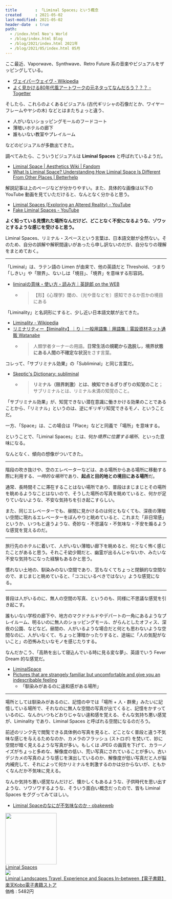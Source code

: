 ```yaml
---
title        : 「Liminal Spaces」という概念
created      : 2021-05-02
last-modified: 2021-05-02
header-date  : true
path:
  - /index.html Neo's World
  - /blog/index.html Blog
  - /blog/2021/index.html 2021年
  - /blog/2021/05/index.html 05月
---
```


ここ最近、Vaporwave、Synthwave、Retro Future 系の音楽やビジュアルをザッピングしている。

- [ヴェイパーウェイヴ - Wikipedia](https://ja.wikipedia.org/wiki/%E3%83%B4%E3%82%A7%E3%82%A4%E3%83%91%E3%83%BC%E3%82%A6%E3%82%A7%E3%82%A4%E3%83%B4)
- [よく見かける80年代風アートワークの元ネタってなんだろう？？？ - Togetter](https://togetter.com/li/1693796)

そしたら、これらのよくあるビジュアル (古代ギリシャの石像だとか、ワイヤーフレームやヤシの木) などとはまたちょっと違う、

- 人がいないショッピングモールのフードコート
- 薄暗いホテルの廊下
- 誰もいない教室やプレイルーム

などのビジュアルが多数出てきた。

調べてみたら、こういうビジュアルは **Liminal Spaces** と呼ばれているようだ。

- [Liminal Space | Aesthetics Wiki | Fandom](https://aesthetics.fandom.com/wiki/Liminal_Space)
- [What Is Liminal Space? Understanding How Liminal Space Is Different From Other Places | Betterhelp](https://www.betterhelp.com/advice/general/understanding-how-liminal-space-is-different-from-other-places/)

解説記事は上のページなどが分かりやすい。また、具体的な画像は以下の YouTube 動画を見ていただけると、なんとなく分かると思う。

- [Liminal Spaces (Exploring an Altered Reality) - YouTube](https://www.youtube.com/watch?v=N63pQGhvK4M)
- [Fake Liminal Spaces - YouTube](https://www.youtube.com/watch?v=u_dRqMDgdp8)

**よく知っている見慣れた場所なんだけど、どことなく不安になるような、ゾワッとするような感じを受けると思う。**

Liminal Spaces、リミナル・スペースという言葉は、日本語文献が全然ない。そのため、自分の誤解や解釈間違いがあったら申し訳ないのだが、自分なりの理解をまとめておく。

-----

「Liminal」は、ラテン語の Limen が由来で、他の英語だと Threshold、つまり「しきい」や「限界」、ないしは「境目」、「境界」を意味する形容詞。

- [liminalの意味・使い方・読み方｜英辞郎 on the WEB](https://eow.alc.co.jp/search?q=liminal)
  - > 【形】《心理学》閾の、〔光や音などを〕感知できるか否かの境目にある

「Liminality」と名詞形にすると、少し近い日本語文献が出てきた。

- [Liminality - Wikipedia](https://en.wikipedia.org/wiki/Liminality)
- [リミナリティー【liminality】｜り｜一般用語集｜用語集｜電設資材ネット通販 Watanabe](http://www.musicworld.jp/ec/glossary/ippan/40ri/0934.html)
  - > 人類学者ターナーの用語。**日常生活の規範から逸脱し，境界状態にある人間の不確定な状況**をさす言葉。

コレって、「サブリミナル効果」の「Subliminal」と同じ言葉だ。

- [Skeptic's Dictionary: subliminal](https://www.genpaku.org/skepticj/subliminal.html)
  - > **リミナル（限界刺激）とは、検知できるぎりぎりの知覚のこと**；サブリミナルとは、リミナル未満の知覚のこと。

「サブリミナル効果」が、知覚できない潜在意識に働きかける効果のことであることから、「リミナル」というのは、逆にギリギリ知覚できるモノ、ということだ。

一方、「Space」は、この場合は「Place」などと同義で「場所」を意味する。

ということで、「Liminal Spaces」とは、何か*境界に位置する場所*、といった意味になる。

なんとなく、傾向の想像がついてきた。

-----

階段の吹き抜けや、空のエレベーターなどは、ある場所からある場所に移動する際に利用する、*一時的な場所*であり、**起点と目的地との境目にある場所**だ。

通常、長時間そこに滞在することはない場所であり、普段はまじまじとその場所を眺めるようなことはないので、そうした場所の写真を眺めていると、何かが足りていないような、不安な気持ちを引き起こすらしい。

また、同じエレベーターでも、昼間に見かけるのは何ともなくても、深夜の薄暗い空間に現れるエレベーターをぼんやりと眺めていると、これまた「非日常感」というか、いつもと違うような、奇妙な・不思議な・不気味な・不安を煽るような感覚を覚えるのだ。

-----

旅行先のホテルに着いて、人がいない薄暗い廊下を眺めると、何となく怖く感じたことがあると思う。それこそ幼少期だと、幽霊が出るんじゃないか、みたいな不安な気持ちになった経験もあるかと思う。

慣れない土地の、馴染みのない空間であり、窓もなくてちょっと閉鎖的な空間なので、まじまじと眺めていると、「ココにいるべきではない」ような感覚になる。

-----

普段は人がいるのに、無人の空間の写真、というのも、同様に不思議な感覚を引き起こす。

誰もいない学校の廊下や、地方のマクドナルドやデパートの一角にあるようなプレイルーム、明るいのに無人のショッピングモール、がらんとしたオフィス、深夜の公園、などなど。昼間の、人がいるような場合だと何とも思わないような空間なのに、人がいなくて、ちょっと薄暗かったりすると、途端に「人の気配がないこと」の恐怖みたいなモノを感じたりする。

なんだかこう、「高熱を出して寝込んでいる時に見る変な夢」、英語でいう Fever Dream 的な感覚だ。

- [LiminalSpace](https://www.reddit.com/r/LiminalSpace/)
- [Pictures that are strangely familiar but uncomfortable and give you an indescribable feeling](https://www.reddit.com/r/LiminalReality/)
  - 「馴染みがあるのに違和感がある場所」

-----

場所としては馴染みがあるのに、記憶の中では「場所 + 人・群衆」みたいに記憶している場所で、それなのに無人な空間の写真が出てくると、記憶をかすっているのに、なんかいつもどおりじゃない違和感を覚える、そんな気持ち悪い感覚が、Liminality であり、Liminal Spaces と呼ばれる空間になるのだろう。

前述のリンク先で閲覧できる具体例の写真を見ると、どことなく普段と違う不気味な感じを与えるためなのか、カメラのフラッシュ (ストロボ) を焚いて、妙に空間が暗く見えるような写真が多い。もしくは JPEG の画質を下げて、カラーノイズがちょっと多めな、解像度の低い、荒い写真にされていることが多い。古いデジカメの写真のような感じを演出しているのか、解像度が低い写真だと人が脳内補完して、それによって何かリミナルを刺激するのかは分からないが、ともかくなんだか不気味に見える。

なんか気持ち悪い感覚なんだけど、懐かしくもあるような、子供時代を思い出すような、ソワソワするような、そういう面白い概念だったので、皆も Liminal Spaces をググってみてほしい。

- [Liminal Spaceのなにが不気味なのか - obakeweb](https://obakeweb.hatenablog.com/entry/liminalspace)

<div class="ad-amazon">
  <div class="ad-amazon-image">
    <a href="https://www.amazon.co.jp/dp/B07RS91K9N?tag=neos21-22&amp;linkCode=osi&amp;th=1&amp;psc=1">
      <img src="https://m.media-amazon.com/images/I/51P2J0ttb9L._SL160_.jpg" width="160" height="160">
    </a>
  </div>
  <div class="ad-amazon-info">
    <div class="ad-amazon-title">
      <a href="https://www.amazon.co.jp/dp/B07RS91K9N?tag=neos21-22&amp;linkCode=osi&amp;th=1&amp;psc=1">Liminal Spaces</a>
    </div>
  </div>
</div>

<div class="ad-rakuten">
  <div class="ad-rakuten-image">
    <a href="https://hb.afl.rakuten.co.jp/hgc/g00reb42.waxycf23.g00reb42.waxyd080/?pc=https%3A%2F%2Fitem.rakuten.co.jp%2Frakutenkobo-ebooks%2Fa113085261af4d789f852b3309f1f013%2F&amp;m=http%3A%2F%2Fm.rakuten.co.jp%2Frakutenkobo-ebooks%2Fi%2F11868063%2F">
      <img src="https://thumbnail.image.rakuten.co.jp/@0_mall/rakutenkobo-ebooks/cabinet/7644/2000000427644.jpg?_ex=128x128">
    </a>
  </div>
  <div class="ad-rakuten-info">
    <div class="ad-rakuten-title">
      <a href="https://hb.afl.rakuten.co.jp/hgc/g00reb42.waxycf23.g00reb42.waxyd080/?pc=https%3A%2F%2Fitem.rakuten.co.jp%2Frakutenkobo-ebooks%2Fa113085261af4d789f852b3309f1f013%2F&amp;m=http%3A%2F%2Fm.rakuten.co.jp%2Frakutenkobo-ebooks%2Fi%2F11868063%2F">Liminal Landscapes Travel, Experience and Spaces In-between【電子書籍】</a>
    </div>
    <div class="ad-rakuten-shop">
      <a href="https://hb.afl.rakuten.co.jp/hgc/g00reb42.waxycf23.g00reb42.waxyd080/?pc=https%3A%2F%2Fwww.rakuten.co.jp%2Frakutenkobo-ebooks%2F&amp;m=http%3A%2F%2Fm.rakuten.co.jp%2Frakutenkobo-ebooks%2F">楽天Kobo電子書籍ストア</a>
    </div>
    <div class="ad-rakuten-price">価格 : 5482円</div>
  </div>
</div>
